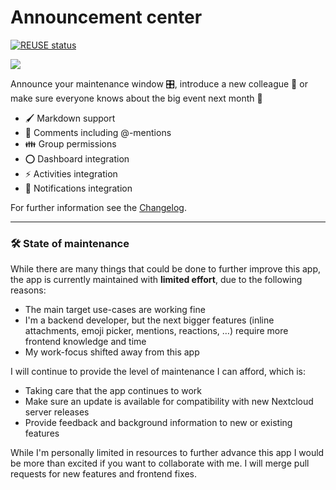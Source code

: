 <!--
  - SPDX-FileCopyrightText: 2015-2024 Nextcloud GmbH and Nextcloud contributors
  - SPDX-License-Identifier: AGPL-3.0-or-later
-->
# Announcement center

[![REUSE status](https://api.reuse.software/badge/github.com/nextcloud/announcementcenter)](https://api.reuse.software/info/github.com/nextcloud/announcementcenter)

![](docs/AnnouncementCenterFrontpage.png)

Announce your maintenance window 🎛️, introduce a new colleague 👤 or make sure everyone knows about the big event next month 📅

* 🖌️ Markdown support
* 📑 Comments including @-mentions
* 👪 Group permissions
* ⭕ Dashboard integration
* ⚡ Activities integration
* 🔔 Notifications integration

For further information see the [Changelog](https://github.com/nextcloud/announcementcenter/wiki/Changelog).

---

### 🛠️ State of maintenance

While there are many things that could be done to further improve this app, the app is currently maintained with **limited effort**, due to the following reasons:

* The main target use-cases are working fine
* I'm a backend developer, but the next bigger features (inline attachments, emoji picker, mentions, reactions, …) require more frontend knowledge and time
* My work-focus shifted away from this app

I will continue to provide the level of maintenance I can afford, which is:

* Taking care that the app continues to work
* Make sure an update is available for compatibility with new Nextcloud server releases
* Provide feedback and background information to new or existing features

While I'm personally limited in resources to further advance this app I would be more than excited if you want to collaborate with me. I will merge pull requests for new features and frontend fixes.
